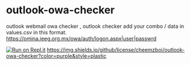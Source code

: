 # outlook-owa-checker

outlook webmail owa checker , outlook checker
add your combo / data in values.csv in this format.
https://omina.ieeg.org.mx/owa/auth/logon.aspx|user|passwrd


[![Run on Repl.it](https://replit.com/badge/github/cheemzboi/outlook-owa-checker)](https://replit.com/new/github/cheemzboi/outlook-owa-checker)
https://img.shields.io/github/license/cheemzboi/outlook-owa-checker?color=purple&style=plastic
